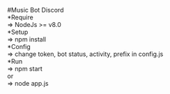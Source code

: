 #Music Bot Discord<br>
*Require<br>
=> NodeJs >= v8.0<br>
*Setup<br>
=> npm install<br>
*Config<br>
=> change token, bot status, activity, prefix in config.js<br>
*Run<br>
=> npm start<br>
or<br>
=> node app.js<br>
